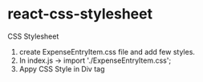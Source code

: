 # react-css-stylesheet
CSS Stylesheet

1) create ExpenseEntryItem.css file and add few styles.
2) In index.js -> import './ExpenseEntryItem.css';
3) Appy CSS Style in Div tag
